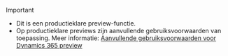 > [!IMPORTANT]
> - Dit is een productieklare preview-functie.
> - Op productieklare previews zijn aanvullende gebruiksvoorwaarden van toepassing. Meer informatie: [Aanvullende gebruiksvoorwaarden voor Dynamics 365 preview](https://go.microsoft.com/fwlink/?linkid=2105274)
